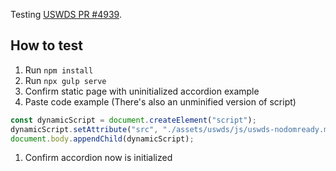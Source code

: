 Testing [USWDS PR #4939](https://github.com/uswds/uswds/pull/4939).

## How to test
1. Run `npm install`
1. Run `npx gulp serve`
1. Confirm static page with uninitialized accordion example
1. Paste code example (There's also an unminified version of script)
```js
const dynamicScript = document.createElement("script");
dynamicScript.setAttribute("src", "./assets/uswds/js/uswds-nodomready.min.js");
document.body.appendChild(dynamicScript);
```
1. Confirm accordion now is initialized
